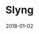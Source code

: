 ---
layout: site
title: "Slyng"
date: 2018-01-02
categories: [community]
version: 4.0.3
major: 4
minor: 0
patch: 3
slug: slyng
link: http://slyng.surge.sh/
submitter: lpolepeddi
permalink: /sites/:slug
---